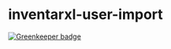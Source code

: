 # inventarxl-user-import

[![Greenkeeper badge](https://badges.greenkeeper.io/telemark/inventarxl-user-import.svg)](https://greenkeeper.io/)

